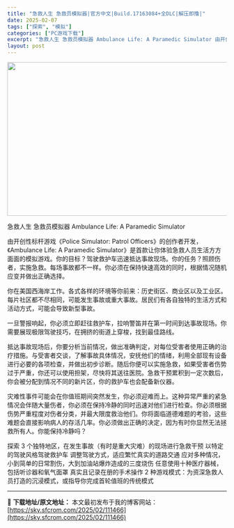 ```yaml
---
title: "急救人生 急救员模拟器|官方中文|Build.17163084+全DLC|解压即撸|"
date: 2025-02-07
tags: ["探索", "模拟"]
categories: ["PC游戏下载"]
excerpt: "急救人生 急救员模拟器 Ambulance Life: A Paramedic Simulator 由开创性标杆游戏《Police Simulator: Patrol Officers》的创作者开发，《Ambulance Life: A Paramedic Simulator》是首款让你体验急救人员&hellip;"
layout: post
---
```


<img class="aligncenter size-full wp-image-111454" src="https://sky.sfcrom.com/wp-content/uploads/2025/02/2025020712362597.webp" alt="" width="616" height="353" />

急救人生 急救员模拟器 Ambulance Life: A Paramedic Simulator

由开创性标杆游戏《Police Simulator: Patrol Officers》的创作者开发，《Ambulance Life: A Paramedic Simulator》是首款让你体验急救人员生活方方面面的模拟游戏。你的目标？驾驶救护车迅速抵达事故现场。你的任务？照顾伤者，实施急救。每场事故都不一样。你必须在保持快速高效的同时，根据情况随机应变并做出正确选择。

你在美国西海岸工作。各式各样的环境等你前来：历史街区、商业区以及工业区。每片社区都不尽相同，可能发生事故或重大事故。居民们有各自独特的生活方式和活动方式，可能会导致新型事故。

一旦警报响起，你必须立即赶往救护车，拉响警笛并在第一时间到达事故现场。你需要展现极限驾驶技巧，在拥挤的街道上穿梭，找到最佳路线。

抵达事故现场后，你要分析当前情况，做出准确判定，对每位受害者使用正确的治疗措施。与受害者交谈，了解事故具体情况，安抚他们的情绪，利用全部现有设备进行必要的各项检查，并做出初步诊断。随后你便可以实施急救，如果受害者伤势过于严重，你还可以使用担架，尽快将其送往医院。急救干预累积到一定次数后，你会被分配到情况不同的新片区，你的救护车也会配备新仪器。

灾难性事件可能会在你值班期间突然发生，你必须迎难而上。这种异常严重的紧急情况会伴随大量伤者，你必须在保持冷静的同时迅速对他们进行检查。你必须根据伤势严重程度对伤者分类，并最大限度救治他们。你将面临道德难题的考验，这些难题会直接影响病人的存活几率。你必须做出正确的决定，因为有时你显然无法拯救所有人。你能保持冷静吗？

探索 3 个独特地区，在发生事故（有时是重大灾难）的现场进行急救干预
以特定的驾驶风格驾驶救护车
调整驾驶方式，适应繁忙真实的道路交通
应对多种情况，小到简单的日常割伤，大到加油站爆炸造成的三度烧伤
任意使用十种医疗器械，包括听诊器和氧气面罩
真实且记录在册的手术操作
2 种游戏模式：为资深急救人员打造的沉浸模式，或指导你完成首轮值班的传统模式

---
📖 **下载地址/原文地址：** 本文最初发布于我的博客网站：[https://sky.sfcrom.com/2025/02/111466](https://sky.sfcrom.com/2025/02/111466)

